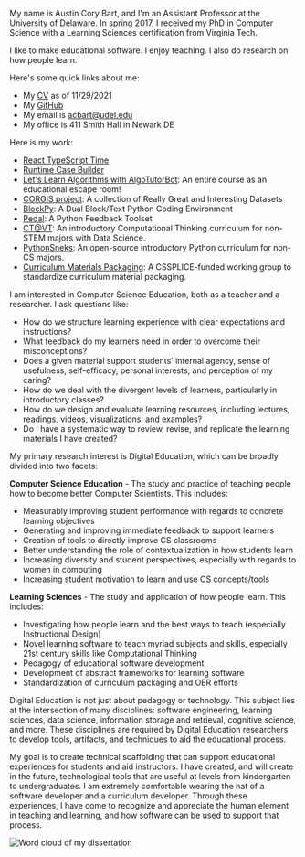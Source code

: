 My name is Austin Cory Bart, and I'm an Assistant Professor at the University of Delaware. In spring 2017, I received my PhD in Computer Science with a Learning Sciences certification from Virginia Tech.

I like to make educational software. I enjoy teaching. I also do research on how people learn.

Here's some quick links about me:

* My [CV](/papers/Bart_CV.pdf) as of 11/29/2021
* My [GitHub](https://github.com/acbart)
* My email is [acbart@udel.edu](acbart@udel.edu)
* My office is 411 Smith Hall in Newark DE

Here is my work:

* [React TypeScript Time](https://frontend-fun.github.io/react-hooks-typescript-tome/)
* [Runtime Case Builder](https://acbart.github.io/runtime-case-builder/?preload=RCB_find_with_break_dynamic.json)
* [Let's Learn Algorithms with AlgoTutorBot](http://algotutorbot.com): An entire course as an educational escape room!
* [CORGIS project](http://think.cs.vt.edu/corgis): A collection of Really Great and Interesting Datasets
* [BlockPy](http://think.cs.vt.edu/blockpy): A Dual Block/Text Python Coding Environment
* [Pedal](https://github.com/acbart/pedal/): A Python Feedback Toolset
* [CT@VT](http://think.cs.vt.edu/ct/): An introductory Computational Thinking curriculum for non-STEM majors with Data Science.
* [PythonSneks](https://acbart.github.io/python-sneks/): An open-source introductory Python curriculum for non-CS majors.
* [Curriculum Materials Packaging](http://cssplice-cm.github.io): A CSSPLICE-funded working group to standardize curriculum material packaging.

I am interested in Computer Science Education, both as a teacher and a researcher. I ask questions like:

* How do we structure learning experience with clear expectations and instructions?
* What feedback do my learners need in order to overcome their misconceptions?
* Does a given material support students' internal agency, sense of usefulness, self-efficacy, personal interests, and perception of my caring?
* How do we deal with the divergent levels of learners, particularly in introductory classes?
* How do we design and evaluate learning resources, including lectures, readings, videos, visualizations, and examples?
* Do I have a systematic way to review, revise, and replicate the learning materials I have created?

My primary research interest is Digital Education, which can be broadly divided into two facets:

**Computer Science Education** - The study and practice of teaching people how to become better Computer Scientists. This includes:

* Measurably improving student performance with regards to concrete learning objectives
* Generating and improving immediate feedback to support learners
* Creation of tools to directly improve CS classrooms
* Better understanding the role of contextualization in how students learn
* Increasing diversity and student perspectives, especially with regards to women in computing
* Increasing student motivation to learn and use CS concepts/tools

**Learning Sciences** - The study and application of how people learn. This includes:

* Investigating how people learn and the best ways to teach (especially Instructional Design)
* Novel learning software to teach myriad subjects and skills, especially 21st century skills like Computational Thinking
* Pedagogy of educational software development
* Development of abstract frameworks for learning software
* Standardization of curriculum packaging and OER efforts

Digital Education is not just about pedagogy or technology. This subject lies at the intersection of many disciplines: software engineering, learning sciences, data science, information storage and retrieval, cognitive science, and more. These disciplines are required by Digital Education researchers to develop tools, artifacts, and techniques to aid the educational process.

My goal is to create technical scaffolding that can support educational experiences for students and aid instructors. I have created, and will create in the future, technological tools that are useful at levels from kindergarten to undergraduates. I am extremely comfortable wearing the hat of a software developer and a curriculum developer. Through these experiences, I have come to recognize and appreciate the human element in teaching and learning, and how software can be used to support that process.

![Word cloud of my dissertation](images/dissertation-word-cloud.png)
